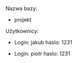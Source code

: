 Nazwa bazy:

- projekt

Użytkownicy:

- Login: jakub 
  haslo: 1231
  
- Login: piotr 
  haslo: 1231
